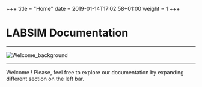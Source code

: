 +++
title = "Home"
date =  2019-01-14T17:02:58+01:00
weight = 1
+++

# LABSIM Documentation

---

![Welcome_background](../images/fixed-background.jpg?classes=shadow&width=70pc)

---
Welcome ! Please, feel free to explore our documentation by expanding different section on the left bar.
